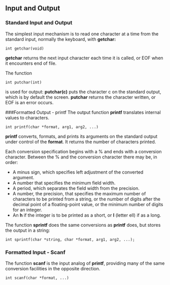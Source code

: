 ## Input and Output
### Standard Input and Output
The simplest input mechanism is to read one character at a time from the standard input, normally the keyboard, with **getchar:**

    int getchar(void)

**getchar** returns the next input character each time it is called, or EOF when it encounters end of file.

The function

    int putchar(int)

is used for output: **putchar\(c\)** puts the character c on the standard output, which is by default the screen. **putchar** returns the character written, or EOF is an error occurs.

###Formatted Output - printf
The output function **printf** translates internal values to characters.

    int printf(char *format, arg1, arg2, ...)

**printf** converts, formats, and prints its arguments on the standard output under control of the **format**. It returns the number of characters printed.

Each conversion specification begins with a % and ends with a conversion character. Between the % and the conversion character there may be, in order:
- A minus sign, which specifies left adjustment of the converted argument.
- A number that specifies the minimum field width.
- A period, which separates the field width from the precision.
- A number, the precision, that specifies the maximum number of characters to be printed from a string, or the number of digits after the decimal point of a floating-point value, or the minimum number of digits for an integer.
- An **h** if the integer is to be printed as a short, or **l** (letter ell) if as a long.

The function **sprintf** does the same conversions as **printf** does, but stores the output in a string:

    int sprintf(char *string, char *format, arg1, arg2, ...);


### Formatted Input - Scanf

The function **scanf** is the input analog of **printf**, providing many of the same conversion facilities in the opposite direction.

    int scanf(char *format, ...)
